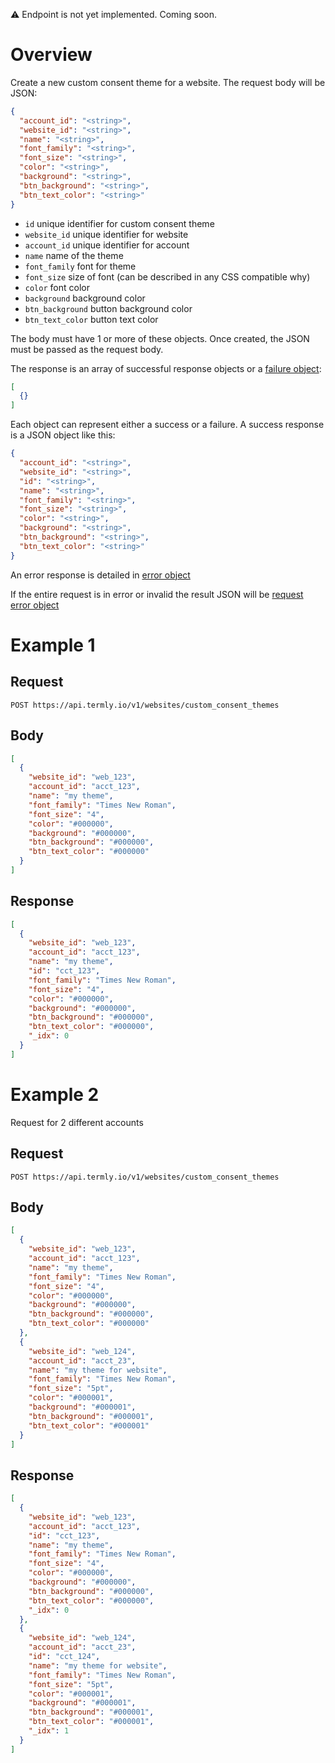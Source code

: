 :warning: Endpoint is not yet implemented. Coming soon.

# Overview

Create a new custom consent theme for a website. The request body will be JSON:

```JSON
{
  "account_id": "<string>",
  "website_id": "<string>",
  "name": "<string>",
  "font_family": "<string>",
  "font_size": "<string>",
  "color": "<string>",
  "background": "<string>",
  "btn_background": "<string>",
  "btn_text_color": "<string>"
}
```

* `id` unique identifier for custom consent theme
* `website_id` unique identifier for website
* `account_id` unique identifier for account
* `name` name of the theme
* `font_family` font for theme
* `font_size` size of font (can be described in any CSS compatible why)
* `color` font color
* `background` background color
* `btn_background` button background color
* `btn_text_color` button text color

The body must have 1 or more of these objects.  Once created, the JSON must be passed as the request body.

The response is an array of successful response objects or a [failure object](../error_object.md):

```JSON
[
  {}
]
```

Each object can represent either a success or a failure. A success response is a JSON object like this:

```JSON
{
  "account_id": "<string>",
  "website_id": "<string>",
  "id": "<string>",
  "name": "<string>",
  "font_family": "<string>",
  "font_size": "<string>",
  "color": "<string>",
  "background": "<string>",
  "btn_background": "<string>",
  "btn_text_color": "<string>"
}
```

An error response is detailed in [error object](../error_object.md#post-put-delete-error-object)

If the entire request is in error or invalid the result JSON will be [request error object](../request_errors.md)

# Example 1

## Request

```
POST https://api.termly.io/v1/websites/custom_consent_themes
```

## Body

```JSON
[
  {
    "website_id": "web_123",
    "account_id": "acct_123",
    "name": "my theme",
    "font_family": "Times New Roman",
    "font_size": "4",
    "color": "#000000",
    "background": "#000000",
    "btn_background": "#000000",
    "btn_text_color": "#000000"
  }
]
```

## Response

```JSON
[
  {
    "website_id": "web_123",
    "account_id": "acct_123",
    "name": "my theme",
    "id": "cct_123",
    "font_family": "Times New Roman",
    "font_size": "4",
    "color": "#000000",
    "background": "#000000",
    "btn_background": "#000000",
    "btn_text_color": "#000000",
    "_idx": 0
  }
]
```

# Example 2

Request for 2 different accounts

## Request

```
POST https://api.termly.io/v1/websites/custom_consent_themes
```

## Body

```JSON
[
  {
    "website_id": "web_123",
    "account_id": "acct_123",
    "name": "my theme",
    "font_family": "Times New Roman",
    "font_size": "4",
    "color": "#000000",
    "background": "#000000",
    "btn_background": "#000000",
    "btn_text_color": "#000000"
  },
  {
    "website_id": "web_124",
    "account_id": "acct_23",
    "name": "my theme for website",
    "font_family": "Times New Roman",
    "font_size": "5pt",
    "color": "#000001",
    "background": "#000001",
    "btn_background": "#000001",
    "btn_text_color": "#000001"
  }  
]
```

## Response

```JSON
[
  {
    "website_id": "web_123",
    "account_id": "acct_123",
    "id": "cct_123",
    "name": "my theme",
    "font_family": "Times New Roman",
    "font_size": "4",
    "color": "#000000",
    "background": "#000000",
    "btn_background": "#000000",
    "btn_text_color": "#000000",
    "_idx": 0
  },
  {
    "website_id": "web_124",
    "account_id": "acct_23",
    "id": "cct_124",    
    "name": "my theme for website",
    "font_family": "Times New Roman",
    "font_size": "5pt",
    "color": "#000001",
    "background": "#000001",
    "btn_background": "#000001",
    "btn_text_color": "#000001",
    "_idx": 1
  }  
]
```